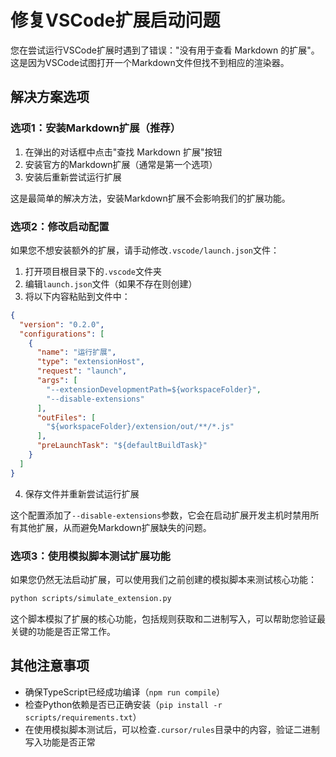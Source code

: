 # 修复VSCode扩展启动问题

您在尝试运行VSCode扩展时遇到了错误："没有用于查看 Markdown 的扩展"。这是因为VSCode试图打开一个Markdown文件但找不到相应的渲染器。

## 解决方案选项

### 选项1：安装Markdown扩展（推荐）

1. 在弹出的对话框中点击"查找 Markdown 扩展"按钮
2. 安装官方的Markdown扩展（通常是第一个选项）
3. 安装后重新尝试运行扩展

这是最简单的解决方法，安装Markdown扩展不会影响我们的扩展功能。

### 选项2：修改启动配置

如果您不想安装额外的扩展，请手动修改`.vscode/launch.json`文件：

1. 打开项目根目录下的`.vscode`文件夹
2. 编辑`launch.json`文件（如果不存在则创建）
3. 将以下内容粘贴到文件中：

```json
{
  "version": "0.2.0",
  "configurations": [
    {
      "name": "运行扩展",
      "type": "extensionHost",
      "request": "launch",
      "args": [
        "--extensionDevelopmentPath=${workspaceFolder}",
        "--disable-extensions"
      ],
      "outFiles": [
        "${workspaceFolder}/extension/out/**/*.js"
      ],
      "preLaunchTask": "${defaultBuildTask}"
    }
  ]
}
```

4. 保存文件并重新尝试运行扩展

这个配置添加了`--disable-extensions`参数，它会在启动扩展开发主机时禁用所有其他扩展，从而避免Markdown扩展缺失的问题。

### 选项3：使用模拟脚本测试扩展功能

如果您仍然无法启动扩展，可以使用我们之前创建的模拟脚本来测试核心功能：

```bash
python scripts/simulate_extension.py
```

这个脚本模拟了扩展的核心功能，包括规则获取和二进制写入，可以帮助您验证最关键的功能是否正常工作。

## 其他注意事项

- 确保TypeScript已经成功编译（`npm run compile`）
- 检查Python依赖是否已正确安装（`pip install -r scripts/requirements.txt`）
- 在使用模拟脚本测试后，可以检查`.cursor/rules`目录中的内容，验证二进制写入功能是否正常 
